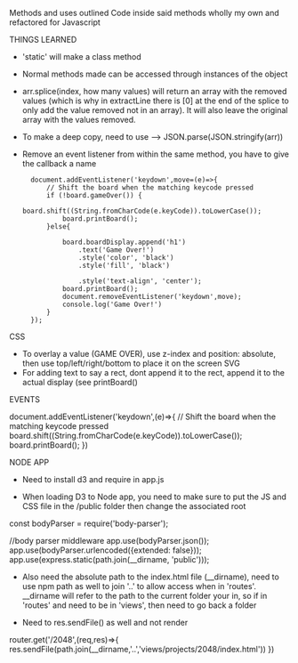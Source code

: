 
Methods and uses outlined
Code inside said methods wholly my own and refactored for Javascript

THINGS LEARNED
- 'static' will make a class method
- Normal methods made can be accessed through instances of the object
- arr.splice(index, how many values) will return an array with the removed values (which is why in extractLine there is [0] at the end of the splice to only add the value removed not in an array). It will also leave the original array with the values removed.
- To make a deep copy, need to use --> JSON.parse(JSON.stringify(arr))
- Remove an event listener from within the same method, you have to give the callback a name

        document.addEventListener('keydown',move=(e)=>{
            // Shift the board when the matching keycode pressed
            if (!board.gameOver()) {
                board.shift((String.fromCharCode(e.keyCode)).toLowerCase());
                board.printBoard();  
            }else{

                board.boardDisplay.append('h1')
                    .text('Game Over!')
                    .style('color', 'black')
                    .style('fill', 'black')

                    .style('text-align', 'center');
                board.printBoard();
                document.removeEventListener('keydown',move);
                console.log('Game Over!')
            }
        });
<!-- https://stackoverflow.com/questions/4402287/javascript-remove-event-listener -->

CSS
- To overlay a value (GAME OVER), use z-index and position: absolute, then use top/left/right/bottom to place it on the screen
SVG
- For adding text to say a rect, dont append it to the rect, append it to the actual display (see printBoard()

EVENTS
   
 document.addEventListener('keydown',(e)=>{
        // Shift the board when the matching keycode pressed
        board.shift((String.fromCharCode(e.keyCode)).toLowerCase());
        board.printBoard();
    })
    

NODE APP
- Need to install d3 and require in app.js
<!-- https://stackoverflow.com/questions/9948350/how-to-use-d3-in-node-js-properly -->
- When loading D3 to Node app, you need to make sure to put the JS and CSS file in the /public folder then change the associated root
<!-- Robert Macneils answer
https://teamtreehouse.com/community/cant-get-the-css-to-load-in-the-nodejs-server -->
  const bodyParser = require('body-parser');

  //body parser middleware
  app.use(bodyParser.json());
  app.use(bodyParser.urlencoded({extended: false}));
  app.use(express.static(path.join(__dirname, 'public')));

- Also need the absolute path to the index.html file (__dirname), need to use npm path as well to join '..' to allow access when in 'routes'. __dirname will refer to the path to the current folder your in, so if in 'routes' and need to be in 'views', then need to go back a folder
<!-- https://stackoverflow.com/questions/18088034/how-to-go-up-using-dirname-in-the-folder-hierarchy/18088133 -->
- Need to res.sendFile() as well and not render 

router.get('/2048',(req,res)=>{
    res.sendFile(path.join(__dirname,'..','views/projects/2048/index.html'))
})

